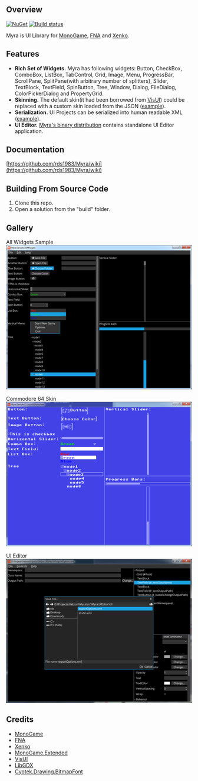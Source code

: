 ## Overview
[![NuGet](https://img.shields.io/nuget/v/Myra.svg)](https://www.nuget.org/packages/Myra/) [![Build status](https://ci.appveyor.com/api/projects/status/ec4fpr4v0gn9moi7?svg=true)](https://ci.appveyor.com/project/RomanShapiro/myra)

Myra is UI Library for [MonoGame](http://www.monogame.net/), [FNA](https://github.com/FNA-XNA/FNA) and [Xenko](https://xenko.com/).  

## Features
* **Rich Set of Widgets.** Myra has following widgets: Button, CheckBox, ComboBox, ListBox, TabControl, Grid, Image, Menu, ProgressBar, ScrollPane, SplitPane(with arbitrary number of splitters), Slider, TextBlock, TextField, SpinButton, Tree, Window, Dialog, FileDialog, ColorPickerDialog and PropertyGrid.
* **Skinning.**  The default skin(it had been borrowed from [VisUI](https://github.com/kotcrab/vis-ui)) could be replaced with a custom skin loaded from the JSON ([example](/samples/Myra.Samples.CustomUIStylesheet/Resources/ui_stylesheet.json)).
* **Serialization.** UI Projects can be serialized into human readable XML ([example](/samples/Myra.Samples.AllWidgets/allControls.xml)).
* **UI Editor.** [Myra's binary distribution](https://github.com/rds1983/Myra/releases) contains standalone UI Editor application.

## Documentation
[https://github.com/rds1983/Myra/wiki](https://github.com/rds1983/Myra/wiki)

## Building From Source Code
1. Clone this repo.
2. Open a solution from the "build" folder.

## Gallery
All Widgets Sample
![](/images/AllWidgetsSample.png)

Commodore 64 Skin
![](/images/CustomStylesheetSample.png)

UI Editor
![](/images/UIEditor.png)

## Credits
* [MonoGame](http://www.monogame.net/)
* [FNA](https://github.com/FNA-XNA/FNA)
* [Xenko](hhttps://xenko.com/)
* [MonoGame.Extended](https://github.com/craftworkgames/MonoGame.Extended)
* [VisUI](https://github.com/kotcrab/vis-editor/wiki/VisUI)
* [LibGDX](http://libgdx.badlogicgames.com/)
* [Cyotek.Drawing.BitmapFont](https://github.com/cyotek/Cyotek.Drawing.BitmapFont)
